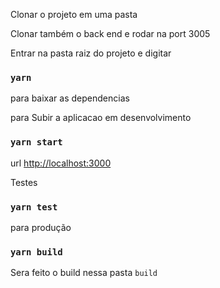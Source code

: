 Clonar o projeto em uma pasta

Clonar também o back end e rodar na port 3005   

Entrar na pasta raiz do projeto e digitar 
### `yarn ` 

para baixar as dependencias

para Subir a aplicacao em desenvolvimento 

### `yarn start`

url [http://localhost:3000](http://localhost:3000)

Testes

### `yarn test`

para produção

### `yarn build`

Sera feito o build nessa pasta `build` <br />
